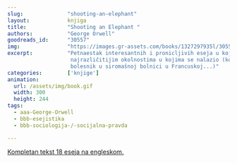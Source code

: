 ```yaml
---
slug:              "shooting-an-elephant"
layout:            knjiga
title:             "Shooting an Elephant "
authors:           "George Orwell"
goodreads_id:      "30557"
img:               "https://images.gr-assets.com/books/1327297935l/30557.jpg"
excerpt:           "Petnaestak interesantnih i pronicljivih eseja u kojima Orvel opisuje svoja iskustva i zapažanja u 
                    najrazličitijim okolnostima u kojima se nalazio (kolonijalni administrator u Burmi, prodavac u knjižari,
                    bolesnik u siromašnoj bolnici u Francuskoj...)"
categories:        ['knjige']
animation:
  url: /assets/img/book.gif
  width: 300
  height: 244
tags:
  - aaa-George-Orwell
  - bbb-esejistika
  - bbb-sociologija-/-socijalna-pravda

---
```


<a class="external" href="http://orwell.ru/library/books/htm_file/se">Kompletan tekst 18 eseja na engleskom.</a>
